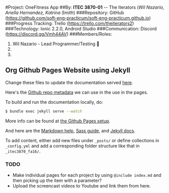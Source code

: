#Project: OneFitness App
##By: **ITEC 3870-01** -- The Iterators (*Wil Nazario, Ariella Hernandez, Katrina Smith*)
###Repository: GitHub (https://github.com/soft-eng-practicum/soft-eng-practicum.github.io)
###Progress Tracking: Trello (https://trello.com/theiterators2)
###Technology: Ionic 2.2.0, Android Studio
###Communication: Discord (https://discord.gg/Vmh44AV)
###Members/Roles:
1. Wil Nazario - Lead Programmer/Testing :thinking:
2.
3.


## Org Github Pages Website using Jekyll ##

Change these files to update the documentation served
[here](https://soft-eng-practicum.github.io/).

Here's the [Github repo
metadata](https://help.github.com/articles/repository-metadata-on-github-pages/)
we can use in the use in the pages.

To build and run the documentation locally, do:

```bash
$ bundle exec jekyll serve --watch
```

More info can be found at [the Github Pages setup](https://help.github.com/articles/setting-up-your-github-pages-site-locally-with-jekyll/).

And here are the [Markdown help](https://daringfireball.net/projects/markdown/syntax), [Sass guide](http://sass-lang.com/guide), and [Jekyll docs](https://jekyllrb.com/docs/usage/).

To add content, either add new files under `_posts/` or define
collections in `_config.yml` and add a corresponding folder structure
like that in `_itec3870_fa16/`.

### TODO ###

* Make individual pages for each project by using `@include index.md`
  and then picking up the item with a parameter?
* Upload the screencast videos to Youtube and link them from here.

